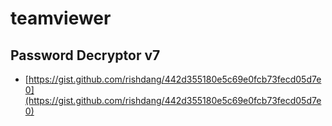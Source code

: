 # teamviewer

## Password Decryptor v7

* [https://gist.github.com/rishdang/442d355180e5c69e0fcb73fecd05d7e0](https://gist.github.com/rishdang/442d355180e5c69e0fcb73fecd05d7e0)

